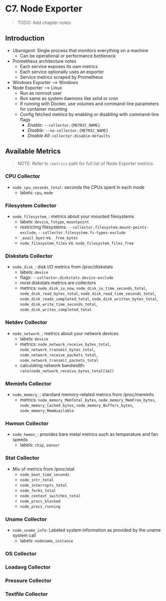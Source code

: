 # C7. Node Exporter

> TODO: Add chapter notes

## Introduction

- _Uberagent_: Single process that monitors everything on a machine
    - Can be operational or performance bottleneck
- Prometheus architecture notes
    - Each service exposes its own metrics
    - Each service optionally uses an exporter
    - Service metrics scraped by Prometheus
- Windows Exporter --> Windows
- Node Exporter --> Linux
    - Run as nonroot user
    - Run same as system daemons like sshd or cron
    - If running with Docker, use volumes and command-line parameters for container mounting
    - Config fetched metrics by enabling or disabling with command-line flags
        - _Enable_: `--collector.{METRIC_NAME}`
        - _Disable_: `--no-collector.{METRIC_NAME}`
        - _Disable All_: `collector-disable-defaults`

## Available Metrics

> NOTE: Refer to `/metrics` path for full list of Node Exporter metrics.

### CPU Collector

- `node_cpu_seconds_total`: seconds the CPUs spent in each mode
    - labels: `cpu`, `mode`

### Filesystem Collector

- `node_filesystem_`: metrics about your mounted filesystems
    - labels: `device`, `fstype`, `mountpoint`
    - restricting filesystems: `--collector.filesystem.mount-points-exclude`, `--collector.filesystem.​fs-types-exclude`
    - `_avail_byes` vs. `_free_bytes`
    - `node_filesystem_files` vs. `node_filesystem_files_free`

### Diskstats Collector

- `node_disk_`: disk I/O metrics from /proc/diskstats
    - labels: `device`
    - flags: `--collector.diskstats.device-exclude`
    - most diskstats metrics are collectors
    - metrics: `node_disk_io_now`, `node_disk_io_time_seconds_total`, `node_disk_read_bytes_total`, `node_disk_read_time_seconds_total`, `node_disk_reads_completed_total`, `node_disk_written_bytes_total`, `node_disk_write_time_seconds_total`, `node_disk_writes_completed_total`

### Netdev Collector

- `node_network_`: metrics about your network devices
    - labels: `device`
    - metrics: `node_network_receive_bytes_total`, `node_network_transmit_bytes_total`, `node_network_receive_packets_total`, `node_network_transmit_packets_total`
    - calculating network bandwidth: `rate(node_network_receive_bytes_total[1m])`

### Meminfo Collector

- `node_memory_`: standard memory-related metrics from /proc/meminfo
    - metrics: `node_memory_MemTotal_bytes`, `node_memory_MemFree_bytes`, `node_memory_Cached_bytes`, `node_memory_Buffers_bytes`, `node_memory_MemAvailable`

### Hwmon Collector

- `node_hwmon_`: provides bare metal metrics such as temperature and fan speeds
    - labels: `chip`, `sensor`

### Stat Collector

- Mix of metrics from /proc/stat
    - `node_boot_time_seconds`
    - `node_intr_total`
    - `node_interrupts_total`
    - `node_forks_total`
    - `node_context_switches_total`
    - `node_procs_blocked`
    - `node_procs_running`

### Uname Collector

- `node_uname_info`: Labeled system information as provided by the uname
    system call
    - labels: `nodename`, `instance`

### OS Collector 

### Loadavg Collector 

### Pressure Collector

### Textfile Collector
